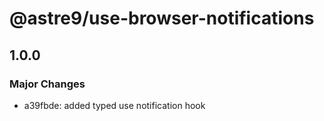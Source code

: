 # @astre9/use-browser-notifications

## 1.0.0

### Major Changes

- a39fbde: added typed use notification hook
